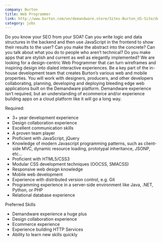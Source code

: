 ```yaml
---
company: Burton
title: Web Programmer
link: http://www.burton.com/on/demandware.store/Sites-Burton_US-Site/default/Company-Show?cid=jobs-postings
category: jobs
---
```


Do you know your SEO from your SOA?  Can you write logic and data structures in the backend and then use JavaScript in the frontend to show their results to the user? Can you make the abstract into the concrete? Can you talk about what you do to people who aren’t technical?  Do you make apps that are stylish and current as well as elegantly implemented?
We are looking for a design-centric Web Programmer that can turn wireframes and inspiring design into dialed interactive experiences. Be a key part of the in-house development team that creates Burton’s various web and mobile properties. You will work with designers, producers, and other developers collaborating, planning, developing and deploying bleeding edge web applications built on the Demandware platform.  Demandware experience isn’t required, but an understanding of ecommerce and/or experience building apps on a cloud platform like it will go a long way.

Required:

* 3+ year development experience
* Design collaboration experience
* Excellent communication skills
* A proven team player
* Proficient with JavaScript, jQuery
* Knowledge of modern Javascript programming patterns, such as client-side MVC, dynamic resource loading, prototypal inheritance, JSONP, etc...
* Proficient with HTML5/CSS3
* Modular CSS development techniques (OOCSS, SMACSS)
* Responsive web design knowledge
* Mobile web development
* Experience with distributed version control, e.g. Git
* Programming experience in a server-side environment like Java, .NET, Python, or PHP
* Relational database experience

Preferred Skills

* Demandware experience a huge plus
* Design collaboration experience
* Ecommerce experience
* Experience building HTTP Services
* Ability to learn new skills quickly
